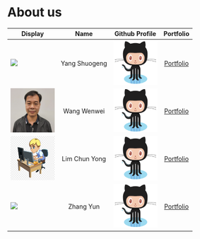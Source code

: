 # About us

Display | Name | Github Profile | Portfolio 
--------|:----:|:--------------:|:---------:
![](https://via.placeholder.com/100.png?text=Photo) | Yang Shuogeng | <a href="https://github.com/jr-mojito/tp"> <img src="Member%20Photo/github%20logo.png" width="100" height="100" alt="Github"> </a> | [Portfolio](docs/team/johndoe.md)
<img src="Member%20Photo/WangWenwei.jpg" width="100" height="100">| Wang Wenwei | <a href="https://github.com/e0373972/tp"> <img src="Member%20Photo/github%20logo.png" width="100" height="100" alt="Github"> </a> | [Portfolio](https://github.com/AY2122S1-TIC4001-F18-2/tp/tree/master/docs/team/wenweiWang.md)
<img src="Member%20Photo/mojito.jpg" width="100" height="100">| Lim Chun Yong  | <a href="https://github.com/jr-mojito/tp"> <img src="Member%20Photo/github%20logo.png" width="100" height="100" alt="Github"> </a> | [Portfolio](https://github.com/AY2122S1-TIC4001-F18-2/tp/tree/master/docs/team/jr-mojito.md)
![](https://via.placeholder.com/100.png?text=Photo) | Zhang Yun | <a href="https://github.com/jr-mojito/tp"> <img src="Member%20Photo/github%20logo.png" width="100" height="100" alt="Github"> </a> | [Portfolio](docs/team/johndoe.md)
